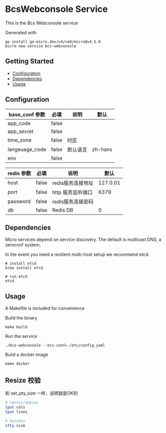 # BcsWebconsole Service

This is the Bcs Webconsole service

Generated with

```
go install go-micro.dev/v4/cmd/micro@v4.5.0
micro new service bcs-webconsole
```

## Getting Started

- [Configuration](#configuration)
- [Dependencies](#dependencies)
- [Usage](#usage)

## Configuration

| base_conf 参数                    | 必填  | 说明                                    | 默认           |
| ----------------------- | ----- | --------------------------------------- | -------------- |
| app_code                 | false |                        |        |
| app_secret                    | false |                        |            |
| time_zone       | false  | 时区                                |                | Asia/Shanghai
| langeuage_code              | false | 默认语言                          | zh-hans               |
| env              | false |                           |                | dev

| redis 参数                    | 必填  | 说明                                    | 默认           |
| ----------------------- | ----- | --------------------------------------- | -------------- |
| host                 | false | redis服务连接地址                       | 127.0.01       |
| port                    | false | http 服务监听端口                       | 6379           |
| password       | false  | redis服务连接密码                                |                |
| db              | false | Redis DB                          | 0               |

## Dependencies

Micro services depend on service discovery. The default is multicast DNS, a zeroconf system.

In the event you need a resilient multi-host setup we recommend etcd.

```
# install etcd
brew install etcd

# run etcd
etcd
```

## Usage

A Makefile is included for convenience

Build the binary

```
make build
```

Run the service

```
./bcs-webconsole --bcs-conf=./etc/config.yaml
```

Build a docker image

```
make docker
```

## Resize 校验
和 set_pty_size 一样，说明就是OK的

```bash
# centos/debian
tput cols
tput lines

# busybox
stty size
```
